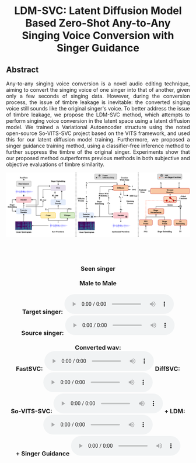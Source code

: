 # <center> LDM-SVC: Latent Diffusion Model Based Zero-Shot Any-to-Any Singing Voice Conversion with Singer Guidance </center>
## Abstract
<div style="text-align: justify"> Any-to-any singing voice conversion is a novel audio editing technique, aiming to convert the singing voice of one singer into that of another, given only a few seconds of singing data. However, during the conversion process, the issue of timbre leakage is inevitable: the converted singing voice still sounds like the original singer's voice. To better address the issue of timbre leakage, we propose the LDM-SVC method, which attempts to perform singing voice conversion in the latent space using a latent diffusion model. We trained a Variational Autoencoder structure using the noted open-source So-VITS-SVC project based on the VITS framework, and used this for our latent diffusion model training. Furthermore, we proposed a singer guidance training method, using a classifier-free inference method to further suppress the timbre of the original singer. Experiments show that our proposed method outperforms previous methods in both subjective and objective evaluations of timbre similarity.
</div> 

![arch](images/pic1.png)

<body>

<br>
<div align="center">
<h3>
<br>Seen singer<br>
<br>Male to Male<br>
  <br>Target singer: 
    <audio src="samples/seen/M2M/ref/M2M-0.wav" controls="controls"></audio><br>
    Source singer: 
    <audio src="samples/seen/M2M/src/M2M-0.wav" controls="controls"></audio><br>
    <br> Converted wav: <br>
    FastSVC: 
    <audio src="samples/seen/M2M/0/M2M-0.wav" controls="controls"></audio>
    DiffSVC:
    <audio src="samples/seen/M2M/1/M2M-0.wav" controls="controls"></audio><br>
    So-VITS-SVC: 
    <audio src="samples/seen/M2M/2/M2M-0.wav" controls="controls"></audio>
    + LDM:
    <audio src="samples/seen/M2M/3/M2M-0.wav" controls="controls"></audio><br>
    + Singer Guidance 
    <audio src="samples/seen/M2M/4/M2M-0.wav" controls="controls"></audio> <br>
    <!-- <audio src="https://github.com/zzftts/zzftts.github.io/raw/main/voice_conversion/sample3/convert/LJ033-0170.wav" controls="controls"></audio> 
    <audio src="https://github.com/zzftts/zzftts.github.io/raw/main/voice_conversion/sample3/convert/LJ035-0157.wav" controls="controls"></audio> 
    <audio src="https://github.com/zzftts/zzftts.github.io/raw/main/voice_conversion/sample3/convert/LJ036-0163.wav" controls="controls"></audio> 
    <audio src="https://github.com/zzftts/zzftts.github.io/raw/main/voice_conversion/sample3/convert/LJ040-0175.wav" controls="controls"></audio> -->
</h3>
</div> 